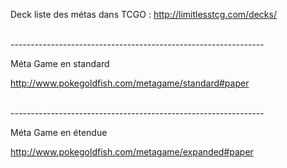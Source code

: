 Deck liste des métas dans TCGO : http://limitlesstcg.com/decks/

<br>
---------------------------------------------------------------
<br>

Méta Game en standard

http://www.pokegoldfish.com/metagame/standard#paper

<br>
---------------------------------------------------------------
<br>

Méta Game en étendue

http://www.pokegoldfish.com/metagame/expanded#paper